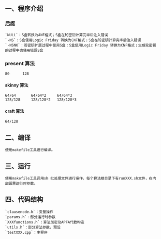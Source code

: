 <!--
 * @Author: Hanbing
 * @Date: 2024-08-23 06:38:17
 * @LastEditors: Hanbing
 * @LastEditTime: 2024-10-11 16:51:04
 * @FilePath: /SAT/README.md
 * @Description:
 *
 * Copyright (c) 2024 by Hanbing, All Rights Reserved.
-->

## 一、程序介绍

### 后缀

    `NULL`：S盒转换为ANF格式；S盒在轮密钥计算完毕后注入错误
    `-NS`：S盒使用Logic Friday 转换为CNF格式；S盒在轮密钥计算完毕后注入错误
    `-NSNK`：若密钥扩展过程中使用S盒：S盒使用Logic Friday 转换为CNF格式；生成轮密钥的过程中也使用错误S盒

### present 算法

    80      128

#### skinny 算法

    64/64       64/64*2     64/64*3
    128/128     128/128*2   128/128*3

#### craft 算法

    64/128

## 二、编译

    使用makefile工具进行编译。

## 三、运行

    使用makefile工具调用sh 批处理文件进行操作，每个算法根目录下有runXXX.sh文件，在内部设置运行时参数。

## 四、代码结构

    `clausenode.h`：变量操作
    `params.h`：部分运行时参数
    `XXXfunctions.h`：算法加密及APFA代数构造
    `utils.h`：部分算法参数，预设
    `testXXX.cpp`：主程序
